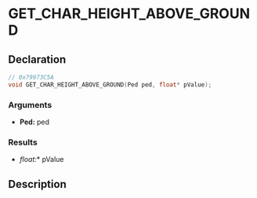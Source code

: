 # GET_CHAR_HEIGHT_ABOVE_GROUND

## Declaration
```cpp
// 0x79973C5A
void GET_CHAR_HEIGHT_ABOVE_GROUND(Ped ped, float* pValue);
```

### Arguments
- **Ped:** ped

### Results
- **float*:** pValue

## Description

